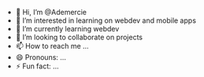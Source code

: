 - 👋 Hi, I’m @Ademercie
- 👀 I’m interested in learning on webdev and mobile apps
- 🌱 I’m currently learning webdev
- 💞️ I’m looking to collaborate on projects
- 📫 How to reach me ...
- 😄 Pronouns: ...
- ⚡ Fun fact: ...

<!---
Ademercie/Ademercie is a ✨ special ✨ repository because its `README.md` (this file) appears on your GitHub profile.
You can click the Preview link to take a look at your changes.
--->
